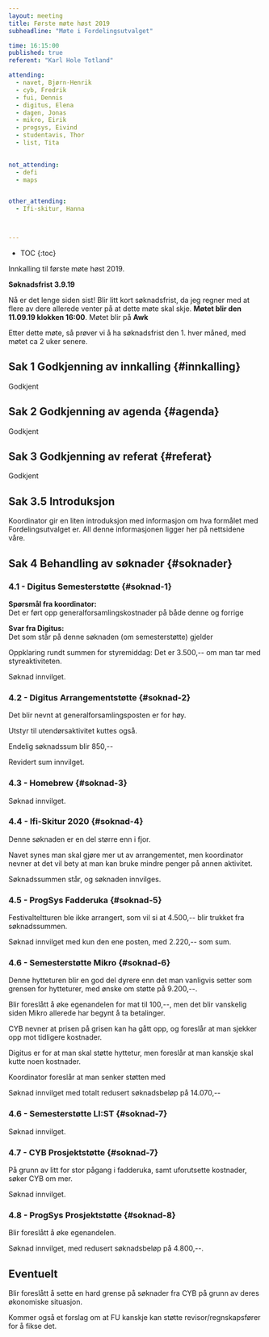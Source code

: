 ```yaml
---
layout: meeting
title: Første møte høst 2019
subheadline: "Møte i Fordelingsutvalget"

time: 16:15:00
published: true
referent: "Karl Hole Totland"

attending:
  - navet, Bjørn-Henrik
  - cyb, Fredrik
  - fui, Dennis
  - digitus, Elena
  - dagen, Jonas
  - mikro, Eirik
  - progsys, Eivind
  - studentavis, Thor
  - list, Tita
  

not_attending:
  - defi
  - maps


other_attending:
  - Ifi-skitur, Hanna



---
```


* TOC
{:toc}

Innkalling til første møte høst 2019.

**Søknadsfrist 3.9.19**

Nå er det lenge siden sist! Blir litt kort søknadsfrist, da jeg regner med at
flere av dere allerede venter på at dette møte skal skje. **Møtet blir den
11.09.19 klokken 16:00**. Møtet blir på **Awk**

Etter dette møte, så prøver vi å ha søknadsfrist den 1. hver måned, med møtet
ca 2 uker senere. 




## Sak 1 Godkjenning av innkalling {#innkalling}

Godkjent

## Sak 2 Godkjenning av agenda {#agenda}

Godkjent

## Sak 3 Godkjenning av referat {#referat}

Godkjent

## Sak 3.5 Introduksjon

Koordinator gir en liten introduksjon med informasjon om hva formålet med
Fordelingsutvalget er. All denne informasjonen ligger her på nettsidene våre.

## Sak 4 Behandling av søknader {#soknader}

### 4.1 - Digitus Semesterstøtte {#soknad-1}

**Spørsmål fra koordinator:**  
Det er ført opp generalforsamlingskostnader på både denne og forrige

**Svar fra Digitus:**  
Det som står på denne søknaden (om semesterstøtte) gjelder 

Oppklaring rundt summen for styremiddag: Det er 3.500,-- om man tar med
styreaktiviteten.

Søknad innvilget.

### 4.2 - Digitus Arrangementstøtte {#soknad-2}

Det blir nevnt at generalforsamlingsposten er for høy.

Utstyr til utendørsaktivitet kuttes også.

Endelig søknadssum blir 850,--

Revidert sum innvilget.

### 4.3 - Homebrew {#soknad-3}

Søknad innvilget.

### 4.4 - Ifi-Skitur 2020 {#soknad-4}

Denne søknaden er en del større enn i fjor.

Navet synes man skal gjøre mer ut av arrangementet, men koordinator nevner at
det vil bety at man kan bruke mindre penger på annen aktivitet.

Søknadssummen står, og søknaden innvilges.

### 4.5 - ProgSys Fadderuka {#soknad-5}

Festivalteltturen ble ikke arrangert, som vil si at 4.500,-- blir trukket fra
søknadssummen.

Søknad innvilget med kun den ene posten, med 2.220,-- som sum.

### 4.6 - Semesterstøtte Mikro {#soknad-6}

Denne hytteturen blir en god del dyrere enn det man vanligvis setter som
grensen for hytteturer, med ønske om støtte på 9.200,--.

Blir foreslått å øke egenandelen for mat til 100,--, men det blir vanskelig
siden Mikro allerede har begynt å ta betalinger.

CYB nevner at prisen på grisen kan ha gått opp, og foreslår at man sjekker opp
mot tidligere kostnader.

Digitus er for at man skal støtte hyttetur, men foreslår at man kanskje skal
kutte noen kostnader.

Koordinator foreslår at man senker støtten med 

Søknad innvilget med totalt redusert søknadsbeløp på 14.070,--

### 4.6 - Semesterstøtte LI:ST {#soknad-7}

Søknad innvilget.

### 4.7 - CYB Prosjektstøtte {#soknad-7}

På grunn av litt for stor pågang i fadderuka, samt uforutsette kostnader, søker
CYB om mer.

Søknad innvilget.

### 4.8 - ProgSys Prosjektstøtte {#soknad-8}

Blir foreslått å øke egenandelen.

Søknad innvilget, med redusert søknadsbeløp på 4.800,--.

## Eventuelt

Blir foreslått å sette en hard grense på søknader fra CYB på grunn av deres
økonomiske situasjon.

Kommer også et forslag om at FU kanskje kan støtte revisor/regnskapsfører for
å fikse det.

